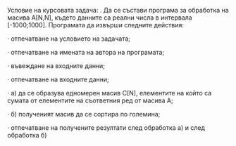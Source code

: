 Условие на курсовата задача:
. Да се състави програма за обработка на масива A[N,N], където данните са реални числа в интервала [-1000;1000]. Програмата да извърши следните действия:

· отпечатване на условието на задачата;

· отпечатване на имената на автора на програмата;

· въвеждане на входните данни;

· отпечатване на входните данни;

· а) да се образува едномерен масив C[N], елементите на който са сумата от елементите на съответния ред от масива А;

· б) полученият масив да се сортира по големина;

· отпечатване на получените резултати след обработка а) и след обработка б)
